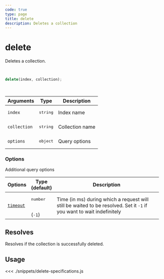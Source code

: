 ```yaml
---
code: true
type: page
title: delete
description: Deletes a collection
---
```


# delete

Deletes a collection.

<br/>

```js
delete(index, collection);
```

<br/>

| Arguments    | Type              | Description     |
| ------------ | ----------------- | --------------- |
| `index`      | <pre>string</pre> | Index name      |
| `collection` | <pre>string</pre> | Collection name |
| `options`    | <pre>object</pre> | Query options   |

### Options

Additional query options

| Options   | Type<br/>(default)           | Description                                                                                                           |
| --------- | ---------------------------- | --------------------------------------------------------------------------------------------------------------------- |
| [`timeout`](/sdk/7/core-classes/kuzzle/query#timeout) | <pre>number</pre><br/>(`-1`) | Time (in ms) during which a request will still be waited to be resolved. Set it `-1` if you want to wait indefinitely |
## Resolves

Resolves if the collection is successfully deleted.

## Usage

<<< ./snippets/delete-specifications.js
